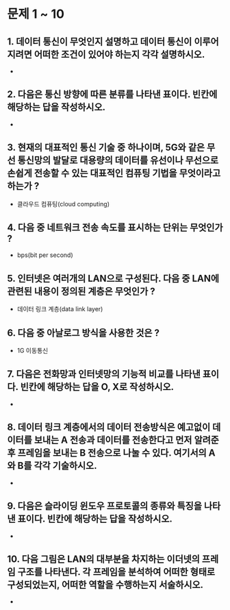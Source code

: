 # 문제 1 ~ 10

## 1. 데이터 통신이 무엇인지 설명하고 데이터 통신이 이루어지려면 어떠한 조건이 있어야 하는지 각각 설명하시오.
-


## 2. 다음은 통신 방향에 따른 분류를 나타낸 표이다. 빈칸에 해당하는 답을 작성하시오.
-


## 3. 현재의 대표적인 통신 기술 중 하나이며, 5G와 같은 무선 통신망의 발달로 대용량의 데이터를 유선이나 무선으로 손쉽게 전송할 수 있는 대표적인 컴퓨팅 기법을 무엇이라고 하는가 ?
- 클라우드 컴퓨팅(cloud computing)


## 4. 다음 중 네트워크 전송 속도를 표시하는 단위는 무엇인가 ?
- bps(bit per second)


## 5. 인터넷은 여러개의 LAN으로 구성된다. 다음 중 LAN에 관련된 내용이 정의된 계층은 무엇인가 ?
- 데이터 링크 계층(data link layer)


## 6. 다음 중 아날로그 방식을 사용한 것은 ?
- 1G 이동통신


## 7. 다음은 전화망과 인터넷망의 기능적 비교를 나타낸 표이다. 빈칸에 해당하는 답을 O, X로 작성하시오.
-  


## 8. 데이터 링크 계층에서의 데이터 전송방식은 예고없이 데이터를 보내는 A 전송과 데이터를 전송한다고 먼저 알려준 후 프레임을 보내는 B 전송으로 나눌 수 있다. 여기서의 A와 B를 각각 기술하시오.
- 


## 9. 다음은 슬라이딩 윈도우 프로토콜의 종류와 특징을 나타낸 표이다. 빈칸에 해당하는 답을 작성하시오.
- 


## 10. 다음 그림은 LAN의 대부분을 차지하는 이더넷의 프레임 구조를 나타낸다. 각 프레임을 분석하여 어떠한 형태로 구성되었는지, 어떠한 역할을 수행하는지 서술하시오.
- 
